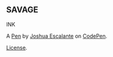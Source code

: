 SAVAGE
------
INK

A [Pen](https://codepen.io/JoshuaEscalante/pen/wgaoKa) by [Joshua Escalante](http://codepen.io/JoshuaEscalante) on [CodePen](http://codepen.io/).

[License](https://codepen.io/JoshuaEscalante/pen/wgaoKa/license).